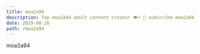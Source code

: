 ```yaml
---
title: moa2a94
description: Top moa2a94 adult content creator 👁♐️ 👑 subscribe moa2a94 to my porn site below IG moa2a94
date: 2019-08-26
path: /moa2a94
---
```


moa2a94